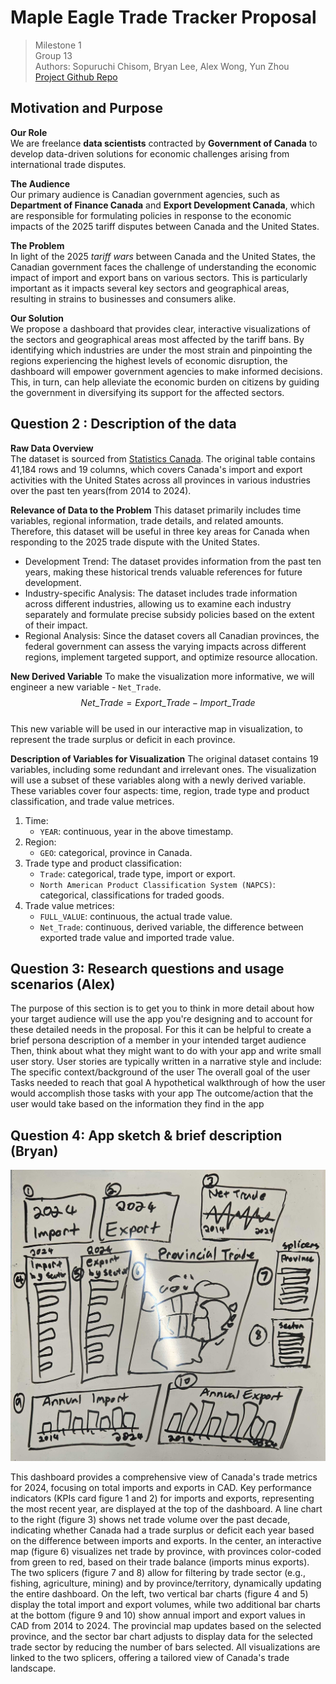 # Maple Eagle Trade Tracker Proposal

> Milestone 1  
> Group 13  
> Authors: Sopuruchi Chisom, Bryan Lee, Alex Wong, Yun Zhou  
> [Project Github Repo](https://github.com/UBC-MDS/DSCI-532_2025_13_Maple-Eagle-Trade-Tracker)

## Motivation and Purpose
**Our Role**  
We are freelance **data scientists** contracted by  **Government of Canada** to develop data-driven solutions for economic challenges arising from international trade disputes.

**The Audience**  
Our primary audience is Canadian government agencies, such as **Department of Finance Canada** and **Export Development Canada**, which are responsible for formulating policies in response to the economic impacts of the 2025 tariff disputes between Canada and the United States.

**The Problem**  
In light of the 2025 *tariff wars* between Canada and the United States, the Canadian government faces the challenge of understanding the economic impact of import and export bans on various sectors. This is particularly important as it impacts several key sectors and geographical areas, resulting in strains to businesses and consumers alike.

**Our Solution**  
We propose a dashboard that provides clear, interactive visualizations of the sectors and geographical areas most affected by the tariff bans. By identifying which industries are under the most strain and pinpointing the regions experiencing the highest levels of economic disruption, the dashboard will empower government agencies to make informed decisions. This, in turn, can help alleviate the economic burden on citizens by guiding the government in diversifying its support for the affected sectors.

## Question 2 : Description of the data
**Raw Data Overview**  
The dataset is sourced from [Statistics Canada](http://doi.org/10.25318/1210017501-eng). The original table contains 41,184 rows and 19 columns, which covers Canada's import and export activities with the United States across all provinces in various industries over the past ten years(from 2014 to 2024).

**Relevance of Data to the Problem**
This dataset primarily includes time variables, regional information, trade details, and related amounts. Therefore, this dataset will be useful in three key areas for Canada when responding to the 2025 trade dispute with the United States.  
- Development Trend: The dataset provides information from the past ten years, making these historical trends valuable references for future development.
- Industry-specific Analysis: The dataset includes trade information across different industries, allowing us to examine each industry separately and formulate precise subsidy policies based on the extent of their impact.
- Regional Analysis: Since the dataset covers all Canadian provinces, the federal government can assess the varying impacts across different regions, implement targeted support, and optimize resource allocation.

**New Derived Variable**
To make the visualization more informative, we will engineer a new variable - `Net_Trade`.
$$Net\_Trade = Export\_Trade - Import\_Trade$$  
This new variable will be used in our interactive map in visualization, to represent the trade surplus or deficit in each province.

**Description of Variables for Visualization**
The original dataset contains 19 variables, including some redundant and irrelevant ones. The visualization will use a subset of these variables along with a newly derived variable. These variables cover four aspects: time, region, trade type and product classification, and trade value metrices.
1. Time:
    - `YEAR`: continuous, year in the above timestamp.
2. Region:
    - `GEO`: categorical, province in Canada.
3. Trade type and product classification:
    - `Trade`: categorical, trade type, import or export.
    - `North American Product Classification System (NAPCS)`: categorical, classifications for traded goods.
4. Trade value metrices:
    - `FULL_VALUE`: continuous, the actual trade value.
    - `Net_Trade`: continuous, derived variable, the difference between exported trade value and imported trade value.

## Question 3: Research questions and usage scenarios (Alex)
The purpose of this section is to get you to think in more detail about how your target audience will use the app you're designing and to account for these detailed needs in the proposal.
For this it can be helpful to create a brief persona description of a member in your intended target audience
Then, think about what they might want to do with your app and write small user story. User stories are typically written in a narrative style and include:
The specific context/background of the user
The overall goal of the user
Tasks needed to reach that goal
A hypothetical walkthrough of how the user would accomplish those tasks with your app
The outcome/action that the user would take based on the information they find in the app


## Question 4: App sketch & brief description (Bryan)

![Dashboard Sketch](../img/sketch.png)

This dashboard provides a comprehensive view of Canada's trade metrics for 2024, focusing on total imports and exports in CAD. Key performance indicators (KPIs card figure 1 and 2) for imports and exports, representing the most recent year, are displayed at the top of the dashboard. A line chart to the right (figure 3) shows net trade volume over the past decade, indicating whether Canada had a trade surplus or deficit each year based on the difference between imports and exports. In the center, an interactive map (figure 6) visualizes net trade by province, with provinces color-coded from green to red, based on their trade balance (imports minus exports). The two splicers (figure 7 and 8) allow for filtering by trade sector (e.g., fishing, agriculture, mining) and by province/territory, dynamically updating the entire dashboard. On the left, two vertical bar charts (figure 4 and 5) display the total import and export volumes, while two additional bar charts at the bottom (figure 9 and 10) show annual import and export values in CAD from 2014 to 2024. The provincial map updates based on the selected province, and the sector bar chart adjusts to display data for the selected trade sector by reducing the number of bars selected. All visualizations are linked to the two splicers, offering a tailored view of Canada's trade landscape.